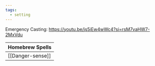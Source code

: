 ```yaml
---
tags:
  - setting
---
```

Emergency Casting: https://youtu.be/js5iEw4wWc4?si=rsM7vaHW7-2MxVdu

| Homebrew Spells  |
| ---------------- |
| [[Danger-sense]] |
